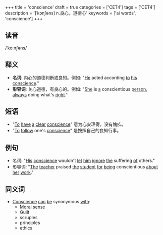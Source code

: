 +++
title = 'conscience'
draft = true
categories = ['CET4']
tags = ['CET4']
description = '[ˈkɔn∫əns] n.良心，道德心'
keywords = ['ai words', 'conscience']
+++

## 读音
/ˈkɑːnʃəns/

## 释义
- **名词**: 内心的道德判断或良知。例如: "[He](/zh/post/he/) acted according [to](/zh/post/to/) [his](/zh/post/his/) [conscience](/zh/post/conscience/)."
- **形容词**: 关心道德，有良心的。例如: "[She](/zh/post/she/) is [a](/zh/post/a/) conscientious [person](/zh/post/person/), [always](/zh/post/always/) doing what's [right](/zh/post/right/)."

## 短语
- "[To](/zh/post/to/) [have](/zh/post/have/) [a](/zh/post/a/) [clear](/zh/post/clear/) [conscience](/zh/post/conscience/)" 意为心安理得，没有愧疚。
- "[To](/zh/post/to/) [follow](/zh/post/follow/) one's [conscience](/zh/post/conscience/)" 是按照自己的良知行事。

## 例句
- 名词: "[His](/zh/post/his/) [conscience](/zh/post/conscience/) wouldn't [let](/zh/post/let/) [him](/zh/post/him/) [ignore](/zh/post/ignore/) [the](/zh/post/the/) suffering [of](/zh/post/of/) others."
- 形容词: "[The](/zh/post/the/) [teacher](/zh/post/teacher/) praised [the](/zh/post/the/) [student](/zh/post/student/) [for](/zh/post/for/) [being](/zh/post/being/) conscientious [about](/zh/post/about/) [her](/zh/post/her/) [work](/zh/post/work/)."

## 同义词
- [Conscience](/zh/post/conscience/) [can](/zh/post/can/) [be](/zh/post/be/) synonymous [with](/zh/post/with/):
  - [Moral](/zh/post/moral/) [sense](/zh/post/sense/)
  - Guilt
  - scruples
  - principles
  - ethics
